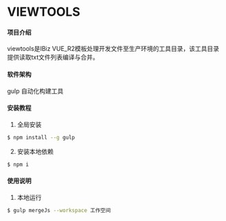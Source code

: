 # VIEWTOOLS

#### 项目介绍
viewtools是IBiz VUE_R2模板处理开发文件至生产环境的工具目录，该工具目录提供读取txt文件列表编译与合并。

#### 软件架构
gulp 自动化构建工具

#### 安装教程

1. 全局安装
```bash
$ npm install --g gulp
```
2. 安装本地依赖
```bash
$ npm i
```

#### 使用说明

1. 本地运行
```bash
$ gulp mergeJs --workspace 工作空间
```